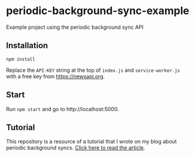 # periodic-background-sync-example
Example project using the periodic background sync API

## Installation

`npm install`

Replace the `API-KEY` string at the top of `index.js` and `service-worker.js` with a free key from https://newsapi.org.

## Start

Run `npm start` and go to http://localhost:5000. 

## Tutorial

This repository is a resource of a tutorial that I wrote on my blog about periodic background syncs. [Click here to read the article](https://felixgerschau.com/periodic-background-sync-explained/).
